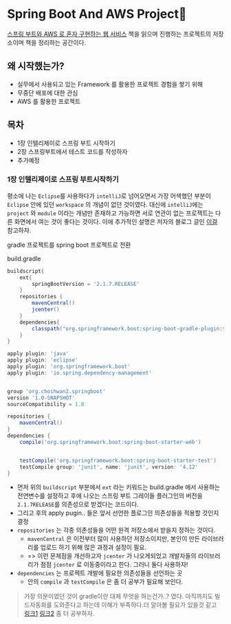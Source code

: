 # Spring Boot And AWS Project:blue_book:

[스프링 부트와  AWS 로 혼자 구현하는 웹 서비스](http://www.yes24.com/Product/Goods/83849117) 책을 읽으며 진행하는 프로젝트의 저장소이며 책을 정리하는 공간이다.

## 왜 시작했는가?

- 실무에서 사용되고 있는 Framework 를 활용한 프로젝트 경험을 쌓기 위해
- 무중단 배포에 대한 관심
- AWS 를 활용한 프로젝트

## 목차

- 1장 인텔리제이로 스프링 부트 시작하기
- 2장 스프링부트에서 테스트 코드를 작성하자 
- 추가예정

### 1장 인텔리제이로 스프링 부트시작하기

평소에 나는 `Eclipse`를 사용하다가 `intelliJ`로 넘어오면서 가장 어색했던 부분이 `Eclipse` 안에 있던 `workspace` 의 개념이 없던 것이였다.
대신에 `intelliJ`에는 `project` 와 `module` 이라는 개념만 존재하고 가능하면 서로 연관이 없는 프로젝트는 다른 화면에서 여는 것이 좋다는 것이다.
이에 추가적인 설명은 저자의 블로그 글인 [이걸](http://bit.ly/2orXeGl) 참고하자.


gradle 프로젝트를 spring boot 프로젝트로 전환

build.gradle

```groovy
buildscript{
    ext{
        springBootVersion = '2.1.7.RELEASE'
    }
    repositories {
        mavenCentral()
        jcenter()
    }
    dependencies{
        classpath("org.springframework.boot:spring-boot-gradle-plugin:${springBootVersion}")
    }
}

apply plugin: 'java'
apply plugin: 'eclipse'
apply plugin: 'org.springframework.boot'
apply plugin: 'io.spring.dependency-management'


group 'org.choihwan2.springboot'
version '1.0-SNAPSHOT'
sourceCompatibility = 1.8

repositories {
    mavenCentral()
}
dependencies {
    compile('org.springframework.boot:spring-boot-starter-web')


    testCompile('org.springframework.boot:spring-boot-starter-test')
    testCompile group: 'junit', name: 'junit', version: '4.12'
}
```

- 먼저 위의 `buildscript` 부분에서 `ext` 라는 키워드는 build.gradle 에서 사용하는 전연변수를 설정하고 후에 나오는 스프링 부트 그레이들 플러그인의 버전을 `2.1.7RELEASE`를 의존성으로 받겠다는 코드이다.
- 그리고 후의 apply pugin.. 들은 앞서 선언한 플로그인 의존성들을 적용할 것인지 결정
- `repositories` 는 각종 의존성들을 어떤 원격 저장소에서 받을지 정하는 것이다.
  - `mavenCentral` 은 이전부터 많이 사용하던 저장소이지만, 본인이 만든 라이브러리를 업로드 하기 위해 많은 과정과 설정이 필요. 
  - => 이런 문제점을 개선하고자 `jcenter` 가 나오게되었고 개발자들의 라이브러리가 점점 `jcenter` 로 이동중이라고 한다. 그러니 둘다 사용하자!
- `dependencies` 는 프로젝트 개발에 필요한 의존성들을 선언하는 곳
  - 안의 `compile` 과 `testCompile` 은 좀 더 공부가 필요해 보인다.


> 가장 의문이였던 것이 gradle이란 대체 무엇을 하는건가..? 였다. 아직까지도 빌드자동화를 도와준다고 하는데 이해가 부족하다.더 알아볼 필요가 있을것 같고 [링크1](https://medium.com/@goinhacker/%EC%9A%B4%EC%98%81-%EC%9E%90%EB%8F%99%ED%99%94-1-%EB%B9%8C%EB%93%9C-%EC%9E%90%EB%8F%99%ED%99%94-by-gradle-7630c0993d09) [링크2](https://araikuma.tistory.com/463) 좀 더 공부하자.